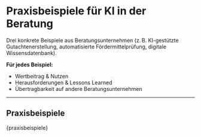 # Praxisbeispiele für KI in der Beratung

Drei konkrete Beispiele aus Beratungsunternehmen (z. B. KI-gestützte Gutachtenerstellung, automatisierte Fördermittelprüfung, digitale Wissensdatenbank).

**Für jedes Beispiel:**
- Wertbeitrag & Nutzen
- Herausforderungen & Lessons Learned
- Übertragbarkeit auf andere Beratungsunternehmen

---

## Praxisbeispiele

{praxisbeispiele}
